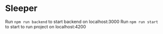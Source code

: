 # Sleeper

Run `npm run backend` to start backend on localhost:3000
Run `npm run start` to start to run project on localhost:4200

